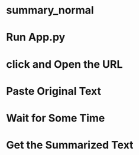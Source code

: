 # summary_normal

# Run App.py 
# click and Open the URL
# Paste Original Text
# Wait for Some Time
# Get the Summarized Text
